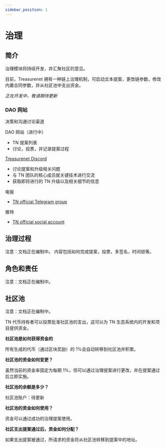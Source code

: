 ```yaml
---
sidebar_position: 1
---
```


# 治理

## 简介

治理模块将持续开发，并汇聚社区的意见。

目前，Treasurenet 拥有一种链上治理机制，可启动文本提案，更改链参数，修改内置合同参数，并从社区池中支出资金。

_正在开发中，敬请期待更新_

### DAO 网站

决策和沟通讨论渠道

DAO 网站（进行中）

- TN 提案列表
- 讨论，投票，并记录提案过程

[Treasurenet Discord](https://discord.gg/treasurenet)

- 讨论提案和升级相关问题
- 与 TN 团队的核心成员就关键技术进行交流
- 获取即将进行的 TN 升级以及相关细节的信息

电报

- [TN official Telegram group](https://t.me/+hN6G5mGAlD8xMmI5)

推特

- [TN official social account](https://twitter.com/treasurenet_io)

## 治理过程

注意：文档正在编制中。
内容包括如何完成提案，投票，多签名，时间锁等。

## 角色和责任

注意：文档正在编制中。

## 社区池

注意：文档正在编制中。

TN 代币持有者可以投票批准社区池的支出，这可以为 TN 生态系统内的开发和项目提供资金。

**社区池是如何获得资金的**

所有生成的代币（通过区块奖励）的 1%会自动转移到社区池并积累。

**社区池的资金如何变更？**

虽然当前的资金率固定为每期 1%，但可以通过治理提案进行更改，并在提案通过后立即实施。

**社区池的余额是多少？**

社区池账户：待更新

**社区池的资金如何使用？**

资金可以通过成功的治理提案使用。

**社区支出提案通过后，资金如何分配？**

如果支出提案被通过，所请求的资金将从社区池转移到提案中的地址。
